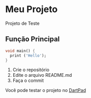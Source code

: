 # Meu Projeto
Projeto de Teste

## Função Principal
``` dart
void main() {
  print ('Hello');
}
```
1.  Crie o repositório
2.  Edite o arquivo README.md
3.  Faça o commit

Você pode testar o projeto no [DartPad](https://dartpad.dev/?)

